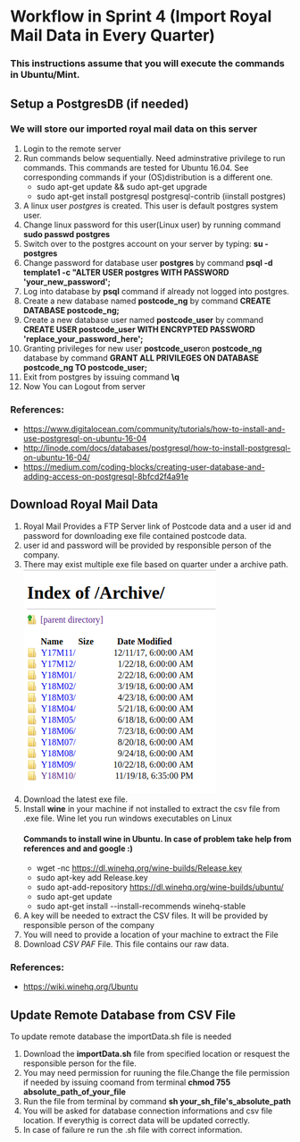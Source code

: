 # Workflow in Sprint 4 (Import Royal Mail Data in Every Quarter)
### This instructions assume that you will execute the commands in Ubuntu/Mint. 

## Setup a PostgresDB (if needed)
### We will store our imported royal mail data on this server
   1. Login to the remote server 
   2. Run commands below sequentially. Need adminstrative privilege to run commands.
      This commands are tested for Ubuntu 16.04. See corresponding commands if your (OS)distribution is a different one.
      * sudo apt-get update && sudo apt-get upgrade
      * sudo apt-get install postgresql postgresql-contrib (iinstall postgres)
   3. A linux user _postgres_ is created. This user is default postgres system user.
   4. Change linux password for this user(Linux user) by running command **sudo passwd postgres**
   5. Switch over to the postgres account on your server by typing:  **su - postgres**
   6. Change password for database user **postgres** by command **psql -d template1 -c "ALTER USER postgres WITH PASSWORD 'your_new_password';** 
   7. Log into database by **psql** command if already not logged into postgres.
   8. Create a new database named **postcode_ng** by command **CREATE DATABASE postcode_ng;**
   9. Create a new database user named **postcode_user** by command **CREATE USER postcode_user WITH ENCRYPTED PASSWORD 'replace_your_password_here';**
  10. Granting privileges for new user **postcode_user**on **postcode_ng** database by command **GRANT ALL PRIVILEGES ON DATABASE postcode\_ng TO postcode\_user;**
  11. Exit from postgres by issuing command **\q**
  12. Now You can Logout from server
### References:
* https://www.digitalocean.com/community/tutorials/how-to-install-and-use-postgresql-on-ubuntu-16-04
* http://linode.com/docs/databases/postgresql/how-to-install-postgresql-on-ubuntu-16-04/
* https://medium.com/coding-blocks/creating-user-database-and-adding-access-on-postgresql-8bfcd2f4a91e

## Download Royal Mail Data
1. Royal Mail Provides a FTP Server link of Postcode data and a user id and password for  downloading exe file contained postcode data.
2. user id and password will be provided by responsible person of the company.
3. There may exist multiple exe file based on quarter under a archive path. 
	![FTP server](/screenshots/Sprint_4_ftp_archive.png)
4. Download the latest exe file.
5. Install **wine** in your machine if not installed to extract the csv file from .exe file. Wine let you run windows executables on Linux
   #### Commands to install wine in Ubuntu. In case of problem take help from references and and google :)
   * wget -nc https://dl.winehq.org/wine-builds/Release.key
   * sudo apt-key add Release.key
   * sudo apt-add-repository https://dl.winehq.org/wine-builds/ubuntu/
   * sudo apt-get update
   * sudo apt-get install --install-recommends winehq-stable
6. A key will be needed to extract the CSV files. It will be provided by responsible person of the company
7. You will need to provide a location of your machine to extract the File
8. Download _CSV PAF_ File. This file contains our raw data.
### References:
* https://wiki.winehq.org/Ubuntu

## Update Remote Database from CSV File
To update remote database the importData.sh file is needed
1. Download the **importData.sh** file from specified location or resquest the responsible person for the file.
2. You may need permission for ruuning the file.Change the file permission if needed by issuing coomand from terminal **chmod 755 absolute_path_of_your_file**
3. Run the file from terminal by command **sh your_sh_file's_absolute_path**
4. You will be asked for database connection informations and csv file location. If everythig is correct data will be updated correctly.
5. In case of failure  re run the .sh file with correct information.
